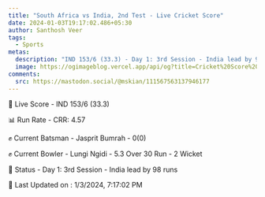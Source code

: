 ```yaml
---
title: "South Africa vs India, 2nd Test - Live Cricket Score"
date: 2024-01-03T19:17:02.486+05:30
author: Santhosh Veer
tags:
  - Sports
metas:
  description: "IND 153/6 (33.3) - Day 1: 3rd Session - India lead by 98 runs"
  image: https://ogimageblog.vercel.app/api/og?title=Cricket%20Score%20%F0%9F%8F%8F
comments:
  src: https://mastodon.social/@mskian/111567563137946177
---
```


🔴 Live Score - IND 153/6 (33.3)  

📊 Run Rate - CRR: 4.57  

✊ Current Batsman - Jasprit Bumrah - 0(0)  

✊ Current Bowler - Lungi Ngidi - 5.3 Over 30 Run - 2 Wicket  

📑 Status - Day 1: 3rd Session - India lead by 98 runs

<!--more-->

📝 Last Updated on : 1/3/2024, 7:17:02 PM
